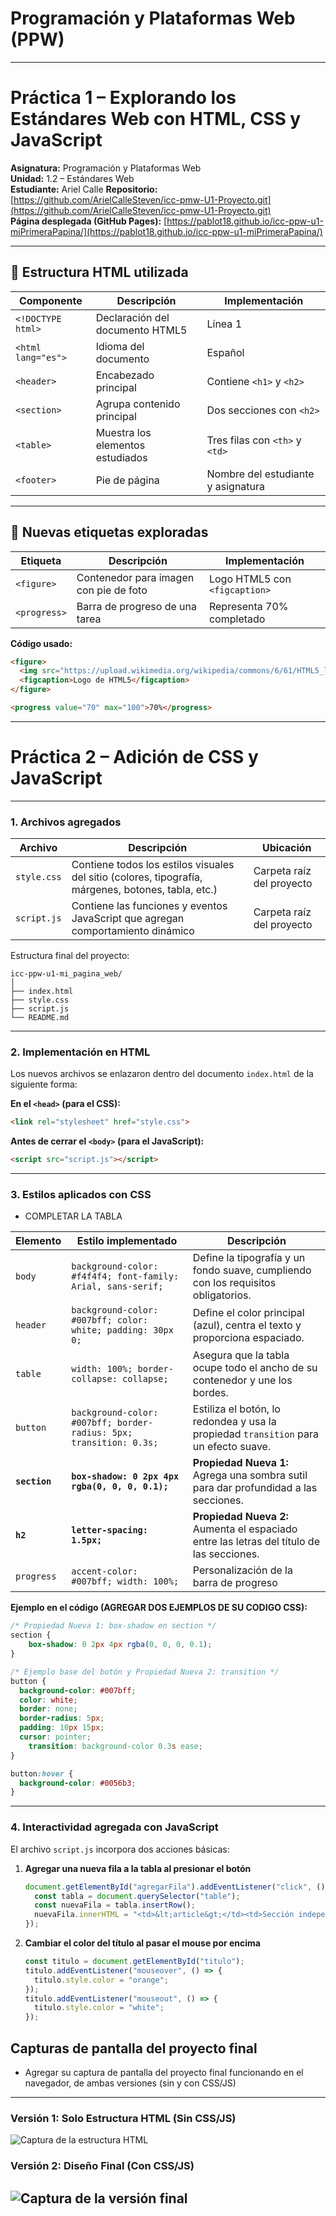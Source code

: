 
# Programación y Plataformas Web (PPW)

---

#  Práctica 1 – Explorando los Estándares Web con HTML, CSS y JavaScript

**Asignatura:** Programación y Plataformas Web  
**Unidad:** 1.2 – Estándares Web  
**Estudiante:** Ariel Calle
**Repositorio:** [https://github.com/ArielCalleSteven/icc-pmw-U1-Proyecto.git](https://github.com/ArielCalleSteven/icc-pmw-U1-Proyecto.git)  
**Página desplegada (GitHub Pages):** [https://pablot18.github.io/icc-ppw-u1-miPrimeraPapina/](https://pablot18.github.io/icc-ppw-u1-miPrimeraPapina/)  

---

## 🧱 Estructura HTML utilizada

| Componente | Descripción | Implementación |
|-------------|--------------|----------------|
| `<!DOCTYPE html>` | Declaración del documento HTML5 | Línea 1 |
| `<html lang="es">` | Idioma del documento | Español |
| `<header>` | Encabezado principal | Contiene `<h1>` y `<h2>` |
| `<section>` | Agrupa contenido principal | Dos secciones con `<h2>` |
| `<table>` | Muestra los elementos estudiados | Tres filas con `<th>` y `<td>` |
| `<footer>` | Pie de página | Nombre del estudiante y asignatura |

---

## 🧩 Nuevas etiquetas exploradas

| Etiqueta | Descripción | Implementación |
|-----------|--------------|----------------|
| `<figure>` | Contenedor para imagen con pie de foto | Logo HTML5 con `<figcaption>` |
| `<progress>` | Barra de progreso de una tarea | Representa 70% completado |

**Código usado:**
```html
<figure>
  <img src="https://upload.wikimedia.org/wikipedia/commons/6/61/HTML5_logo_and_wordmark.svg" alt="Logo HTML5">
  <figcaption>Logo de HTML5</figcaption>
</figure>

<progress value="70" max="100">70%</progress>
```


---

#  Práctica 2 – Adición de CSS y JavaScript
---

### 1. Archivos agregados

| Archivo     | Descripción                                                                                         | Ubicación                 |
| ----------- | --------------------------------------------------------------------------------------------------- | ------------------------- |
| `style.css` | Contiene todos los estilos visuales del sitio (colores, tipografía, márgenes, botones, tabla, etc.) | Carpeta raíz del proyecto |
| `script.js` | Contiene las funciones y eventos JavaScript que agregan comportamiento dinámico                     | Carpeta raíz del proyecto |

Estructura final del proyecto:

```
icc-ppw-u1-mi_pagina_web/
│
├── index.html
├── style.css
├── script.js
└── README.md
```
---

### 2. Implementación en HTML

Los nuevos archivos se enlazaron dentro del documento `index.html` de la siguiente forma:

**En el `<head>` (para el CSS):**

```html
<link rel="stylesheet" href="style.css">
```

**Antes de cerrar el `<body>` (para el JavaScript):**

```html
<script src="script.js"></script>
```

---

### 3. Estilos aplicados con CSS

* COMPLETAR LA TABLA

| Elemento | Estilo implementado | Descripción |
|---|---|---|
| `body` | `background-color: #f4f4f4; font-family: Arial, sans-serif;` | Define la tipografía y un fondo suave, cumpliendo con los requisitos obligatorios. |
| `header` | `background-color: #007bff; color: white; padding: 30px 0;` | Define el color principal (azul), centra el texto y proporciona espaciado. |
| `table` | `width: 100%; border-collapse: collapse;` | Asegura que la tabla ocupe todo el ancho de su contenedor y une los bordes. |
| `button` | `background-color: #007bff; border-radius: 5px; transition: 0.3s;` | Estiliza el botón, lo redondea y usa la propiedad `transition` para un efecto suave. |
| **`section`** | **`box-shadow: 0 2px 4px rgba(0, 0, 0, 0.1);`** | **Propiedad Nueva 1:** Agrega una sombra sutil para dar profundidad a las secciones. |
| **`h2`** | **`letter-spacing: 1.5px;`** | **Propiedad Nueva 2:** Aumenta el espaciado entre las letras del título de las secciones. |
| `progress` | `accent-color: #007bff; width: 100%;` | Personalización de la barra de progreso |

**Ejemplo en el código (AGREGAR DOS EJEMPLOS DE SU CODIGO CSS):**

```css
/* Propiedad Nueva 1: box-shadow en section */
section {
    box-shadow: 0 2px 4px rgba(0, 0, 0, 0.1);
}

/* Ejemplo base del botón y Propiedad Nueva 2: transition */
button {
  background-color: #007bff;
  color: white;
  border: none;
  border-radius: 5px;
  padding: 10px 15px;
  cursor: pointer;
    transition: background-color 0.3s ease; 
}

button:hover {
  background-color: #0056b3;
}
```

---

###  4. Interactividad agregada con JavaScript

El archivo `script.js` incorpora dos acciones básicas:

1. **Agregar una nueva fila a la tabla al presionar el botón**

   ```javascript
   document.getElementById("agregarFila").addEventListener("click", () => {
     const tabla = document.querySelector("table");
     const nuevaFila = tabla.insertRow();
     nuevaFila.innerHTML = "<td>&lt;article&gt;</td><td>Sección independiente del contenido</td>";
   });
   ```

2. **Cambiar el color del título al pasar el mouse por encima**

   ```javascript
   const titulo = document.getElementById("titulo");
   titulo.addEventListener("mouseover", () => {
     titulo.style.color = "orange";
   });
   titulo.addEventListener("mouseout", () => {
     titulo.style.color = "white";
   });
   ```


## Capturas de pantalla del proyecto final

* Agregar su captura de pantalla del proyecto final funcionando en el navegador, de ambas versiones (sin y con CSS/JS)

---
### Versión 1: Solo Estructura HTML (Sin CSS/JS)
![Captura de la estructura HTML](./captura_html.jpg)

### Versión 2: Diseño Final (Con CSS/JS)
![Captura de la versión final](./captura_final.jpg)
---

